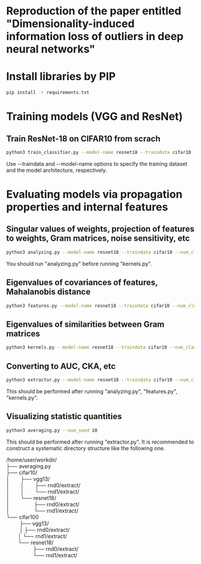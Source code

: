 # Reproduction of the paper entitled "Dimensionality-induced information loss of outliers in deep neural networks"

# Install libraries by PIP
```sh
pip install -r requirements.txt
```


# Training models (VGG and ResNet)

## Train ResNet-18 on CIFAR10 from scrach
```sh
python3 train_classifier.py --model-name resnet18 --traindata cifar10 --num_classes 10 --epochs 1200
```
Use --traindata and --model-name options to specify the training dataset and the model architecture, respectively.


# Evaluating models via propagation properties and internal features

## Singular values of weights, projection of features to weights, Gram matrices, noise sensitivity, etc
```sh
python3 analyzing.py --model-name resnet18 --traindata cifar10 --num_classes 10 --start_epoch 1200 --resume
```
You should run "analyzing.py" before running "kernels.py".

## Eigenvalues of covariances of features, Mahalanobis distance
```sh
python3 features.py --model-name resnet18 --traindata cifar10 --num_classes 10 --start_epoch 1200 --resume
```

## Eigenvalues of similarities between Gram matrices
```sh
python3 kernels.py --model-name resnet18 --traindata cifar10 --num_classes 10 --start_epoch 1200 --resume
```

## Converting to AUC, CKA, etc
```sh
python3 extractor.py --model-name resnet18 --traindata cifar10 --num_classes 10 --start_epoch 1200
```
This should be performed after running "analyzing.py", "features.py", "kernels.py".

## Visualizing statistic quantities

```sh
python3 averaging.py --num_seed 10
```
This should be performed after running "extractor.py".
It is recommended to construct a systematic directory structure like the following one.

/home/user/workdir/  
├── averaging.py  
├── cifar10/  
│ &emsp; &nbsp; ├── vgg13/  
│ &emsp; &nbsp; │ &emsp; &nbsp; ├── rnd0/extract/  
│ &emsp; &nbsp; │ &emsp; &nbsp; └── rnd1/extract/  
│ &emsp; &nbsp; └── resnet18/  
│ &emsp; &emsp; &emsp; &nbsp; ├── rnd0/extract/  
│ &emsp; &emsp; &emsp; &nbsp;  └── rnd1/extract/  
└── cifar100  
&emsp; &emsp; ├── vgg13/  
&emsp; &emsp; │   ├── rnd0/extract/  
&nbsp; &nbsp; &nbsp; &nbsp; │   └── rnd1/extract/  
&nbsp; &nbsp; &nbsp; &nbsp; └── resnet18/  
&emsp; &emsp; &emsp; &emsp; ├── rnd0/extract/  
&emsp; &emsp; &emsp; &emsp; └── rnd1/extract/  
